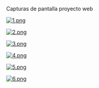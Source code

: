 Capturas de pantalla proyecto web 


[![1.png](https://i.postimg.cc/mrttbSqP/1.png)](https://postimg.cc/bGfzg1qP)


[![2.png](https://i.postimg.cc/GhgRc11j/2.png)](https://postimg.cc/RNtyRyh3)


[![3.png](https://i.postimg.cc/4yF0Tsh7/3.png)](https://postimg.cc/0KDnYgnP)


[![4.png](https://i.postimg.cc/RVN8L6jc/4.png)](https://postimg.cc/HV1BpxWx)


[![5.png](https://i.postimg.cc/DZNQvZBT/5.png)](https://postimg.cc/XGwBxnRH)


[![6.png](https://i.postimg.cc/NFTdZmYV/6.png)](https://postimg.cc/V0f9CSJB)